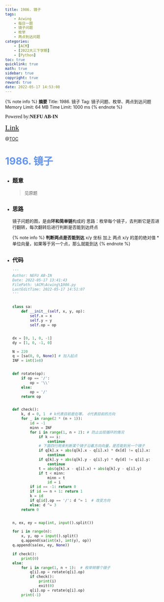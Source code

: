 ```yaml
---
title: 1986. 镜子
tags:
    - Acwing
    - 每日一题
    - 镜子问题
    - 枚举
    - 两点到达问题
categories:
    - [ACM]
    - [2022大三下学期]
    - [Python]
toc: true
quicklink: true
math: true
sidebar: true
copyright: true
reward: true
date: 2022-05-17 14:53:08
---
```


{% note info %}
**摘要**
Title: 1986. 镜子
Tag: 镜子问题、枚举、两点到达问题
Memory Limit: 64 MB
Time Limit: 1000 ms
{% endnote %}

<!-- more -->

<font size=3 face=楷体>Powered by:**NEFU AB-IN**</font>

<font color=#FFA500 size=5 face=楷体>[Link](https://www.acwing.com/problem/content/description/1988/)</font>

@[TOC](文章目录)

# <font color=#6495ED size=6>1986. 镜子</font>

-   ## <font size=4 face=粗体>题意</font>

    > 见原题

-   ## <font size=4 face=粗体>思路</font>

    镜子问题的图，是由**环和简单链**构成的
    思路：枚举每个镜子，去判断它是否进行翻转，每次翻转后进行判断是否能到达终点

    {% note info %}
    **判断两点是否能到达**
    x/y 坐标 加上 两点 x/y 的差的绝对值 \* 单位向量，如果等于另一个点，那么就能到达
    {% endnote %}

-   ## <font size=4 face=粗体>代码</font>

    ```python
    '''
    Author: NEFU AB-IN
    Date: 2022-05-17 13:41:43
    FilePath: \ACM\Acwing\1986.py
    LastEditTime: 2022-05-17 14:51:07
    '''


    class sa:
        def __init__(self, x, y, op):
            self.x = x
            self.y = y
            self.op = op


    dx = [0, 1, 0, -1]
    dy = [1, 0, -1, 0]

    N = 220
    q = [sa(0, 0, None)] # 加入起点
    INF = int(1e8)


    def rotate(op):
        if op == '/':
            op = '\\'
        else:
            op = '/'
        return op


    def check():
        k, d = 0, 1  # k代表目前是在哪， d代表目前的方向
        for _ in range(2 * (n + 1)):
            id = -1
            minn = INF
            for i in range(1, n + 2): # 防止出现循环的情况
                if k == i:
                    continue
                # 下面四行用来判断某个镜子沿着方向向量，是否能到另一个镜子
                if q[k].x + abs(q[k].x - q[i].x) * dx[d] != q[i].x:
                    continue
                if q[k].y + abs(q[k].y - q[i].y) * dy[d] != q[i].y:
                    continue
                t = abs(q[k].x - q[i].x) + abs(q[k].y - q[i].y)
                if t < minn:
                    minn = t
                    id = i
            if id == -1: return 0
            if id == n + 1: return 1
            k = id
            if q[id].op == '/': d ^= 1  # 改变方向
            else: d ^= 3
        return 0


    n, ex, ey = map(int, input().split())

    for i in range(n):
        x, y, op = input().split()
        q.append(sa(int(x), int(y), op))
    q.append(sa(ex, ey, None))

    if check():
        print(0)
    else:
        for i in range(1, n + 1):  # 枚举转哪个镜子
            q[i].op = rotate(q[i].op)
            if check():
                print(i)
                exit(0)
            q[i].op = rotate(q[i].op)
        print(-1)
    ```
